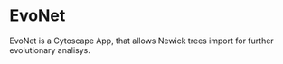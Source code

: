 # EvoNet
EvoNet is a Cytoscape App, that allows Newick trees import for further evolutionary analisys.
